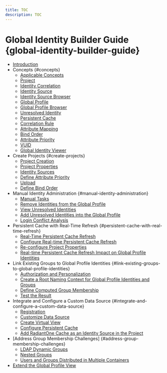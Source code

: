 ```yaml
---
title: TOC
description: TOC
---
```

         
# Global Identity Builder Guide {global-identity-builder-guide}

- [Introduction](introduction.md)
- Concepts {#concepts}
  - [Applicable Concepts](concepts/applicable-concepts.md)
  - [Project](concepts/project.md)
  - [Identity Correlation](concepts/identity-correlation.md)
  - [Identity Source](concepts/identity-source.md)
  - [Identity Source Browser](concepts/identity-source-browser.md)
  - [Global Profile](concepts/global-profile.md)
  - [Global Profile Browser](concepts/global-profile-browser.md)
  - [Unresolved Identity](concepts/unresolved-identity.md)
  - [Persistent Cache](concepts/persistent-cache.md)
  - [Correlation Rule](concepts/correlation-rule.md)
  - [Attribute Mapping](concepts/attribute-mapping.md)
  - [Bind Order](concepts/bind-order.md)
  - [Attribute Priority](concepts/attribute-priority.md)
  - [VUID](concepts/vuid.md)
  - [Global Identity Viewer](concepts/global-identity-viewer.md)
- Create Projects {#create-projects}
  - [Project Creation](create-projects/project-creation.md)
  - [Project Properties](create-projects/project-properties.md)
  - [Identity Sources](create-projects/identity-sources.md)
  - [Define Attribute Priority](create-projects/define-attribute-priority.md)
  - [Upload](create-projects/upload.md)
  - [Define Bind Order](create-projects/define-bind-order.md)
- Manual Identity Administration {#manual-identity-administration}
  - [Manual Tasks](manual-identity-administration/manual-tasks.md)
  - [Remove Identities from the Global Profile](manual-identity-administration/remove-identities-from-the-global-profile.md)
  - [View Unresolved Identities](manual-identity-administration/view-unresolved-identities.md)
  - [Add Unresolved Identities into the Global Profile](manual-identity-administration/add-unresolved-identities-into-the-global-profile.md)
  - [Login Conflict Analysis](manual-identity-administration/login-conflict-analysis.md)
- Persistent Cache with Real-Time Refresh {#persistent-cache-with-real-time-refresh}
  - [Real-Time Persistent Cache Refresh](persistent-cache-with-real-time-refresh/real-time-persistent-cache-refresh.md)
  - [Configure Real-time Persistent Cache Refresh](persistent-cache-with-real-time-refresh/configure-real-time-persistent-cache-refresh.md)
  - [Re-configure Project Properties](persistent-cache-with-real-time-refresh/re-configure-project-properties.md)
  - [Real-time Persistent Cache Refresh Impact on Global Profile Identities](persistent-cache-with-real-time-refresh/real-time-persistent-cache-refresh-impact-on-global-profile-identities.md)
- Link Existing Groups to Global Profile Identities {#link-existing-groups-to-global-profile-identities}
  - [Authorization and Personalization](link-existing-groups-to-global-profile-identities/authorization-and-personalization.md)
  - [Create a Root Naming Context for Global Profile Identities and Groups](link-existing-groups-to-global-profile-identities/create-a-root-naming-context-for-global-profile-identities-and-groups.md)
  - [Define Computed Group Membership](link-existing-groups-to-global-profile-identities/define-computed-group-membership.md)
  - [Test the Result](link-existing-groups-to-global-profile-identities/test-the-result.md)
- Integrate and Configure a Custom Data Source {#integrate-and-configure-a-custom-data-source}
  - [Registration](integrate-and-configure-a-custom-data-source/registration.md)
  - [Customize Data Source](integrate-and-configure-a-custom-data-source/customize-data-source.md)
  - [Create Virtual View](integrate-and-configure-a-custom-data-source/create-virtual-view.md)
  - [Configure Persistent Cache](integrate-and-configure-a-custom-data-source/configure-persistent-cache.md)
  - [Add RadiantOne Cache as an Identity Source in the Project](integrate-and-configure-a-custom-data-source/add-radiantone-cache-as-an-identity-source-in-the-project.md)
- [Address Group Membership Challenges] {#address-group-membership-challenges}
  - [LDAP Dynamic Groups](address-group-membership-challenges/ldap-dynamic-groups.md)
  - [Nested Groups](address-group-membership-challenges/nested-groups.md)
  - [Users and Groups Distributed in Multiple Containers](address-group-membership-challenges/users-and-groups-distributed-in-multiple-containers.md)
- [Extend the Global Profile View](extend-the-global-profile-view.md)

